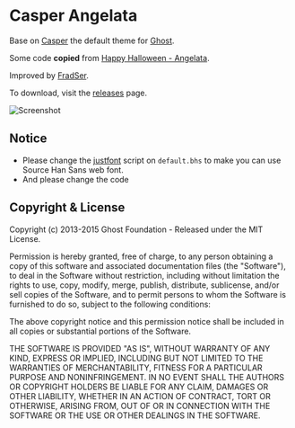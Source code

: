 # Casper Angelata

Base on [Casper](https://github.com/TryGhost/Casper) the default theme for [Ghost](http://github.com/tryghost/ghost/).

Some code **copied** from [Happy Halloween - Angelata](http://codepen.io/atomistheman/details/AEacD/).

Improved by [FradSer](http://fradser.me).

To download, visit the [releases](https://github.com/FradSer/Casper-Angelata/releases) page.

![Screenshot](http://d.pr/i/19srB+ "Screenshot of Casper Angelata")

## Notice

- Please change the [justfont](http://en.justfont.com) script on `default.bhs` to make you can use Source Han Sans web font.
- And please change the code 

## Copyright & License

Copyright (c) 2013-2015 Ghost Foundation - Released under the MIT License.

Permission is hereby granted, free of charge, to any person obtaining a copy of this software and associated documentation files (the "Software"), to deal in the Software without restriction, including without limitation the rights to use, copy, modify, merge, publish, distribute, sublicense, and/or sell copies of the Software, and to permit persons to whom the Software is furnished to do so, subject to the following conditions:

The above copyright notice and this permission notice shall be included in all copies or substantial portions of the Software.

THE SOFTWARE IS PROVIDED "AS IS", WITHOUT WARRANTY OF ANY KIND, EXPRESS OR IMPLIED, INCLUDING BUT NOT LIMITED TO THE WARRANTIES OF MERCHANTABILITY, FITNESS FOR A PARTICULAR PURPOSE AND
NONINFRINGEMENT. IN NO EVENT SHALL THE AUTHORS OR COPYRIGHT HOLDERS BE LIABLE FOR ANY CLAIM, DAMAGES OR OTHER LIABILITY, WHETHER IN AN ACTION OF CONTRACT, TORT OR OTHERWISE, ARISING FROM, OUT OF OR IN CONNECTION WITH THE SOFTWARE OR THE USE OR OTHER DEALINGS IN THE SOFTWARE.
